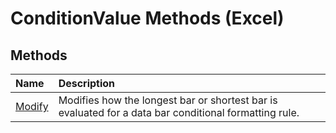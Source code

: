 
# ConditionValue Methods (Excel)

## Methods



|**Name**|**Description**|
|:-----|:-----|
|[Modify](3da6d850-7b7b-2419-b211-b18081c31e77.md)|Modifies how the longest bar or shortest bar is evaluated for a data bar conditional formatting rule. |
